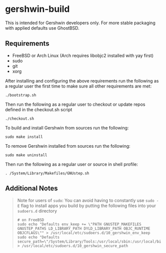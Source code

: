 # gershwin-build

This is intended for Gershwin developers only.  For more stable packaging with applied defaults use GhostBSD.

## Requirements

* FreeBSD or Arch Linux (Arch requires libobjc2 installed with yay first)
* sudo
* git
* xorg

After installing and configuring the above requirements run the following as a regular user the first time to make sure all other requirements are met:

```
./bootstrap.sh
```

Then run the following as a regular user to checkout or update repos defined in the checkout.sh script

```
./checkout.sh
```

To build and install Gershwin from sources run the following:

```
sudo make install
```

To remove Gershwin installed from sources run the following:

```
sudo make uninstall
```

Then run the following as a regular user or source in shell profile:

```
. /System/Library/Makefiles/GNUstep.sh
```
## Additional Notes

> Note for users of `sudo`: You can avoid having to constantly use `sudo -E` flag to install apps you build by putting the following files into your `sudoers.d` directory
> ```
> # on FreeBSD
> sudo echo "Defaults env_keep += \"PATH GNUSTEP_MAKEFILES GNUSTEP_PATHS LD_LIBRARY_PATH DYLD_LIBRARY_PATH OBJC_RUNTIME OBJCFLAGS\"" > /usr/local/etc/sudoers.d/10_gershwin_env_keep
> sudo echo "Defaults secure_path=\"/System/Library/Tools:/usr/local/sbin:/usr/local/bin:/usr/sbin:/usr/bin:/sbin:/bin\"" > /usr/local/etc/sudoers.d/10_gershwin_secure_path
> ```
